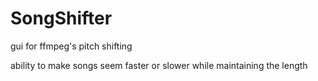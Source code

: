 # SongShifter
gui for ffmpeg's pitch shifting

ability to make songs seem faster or slower while maintaining the length